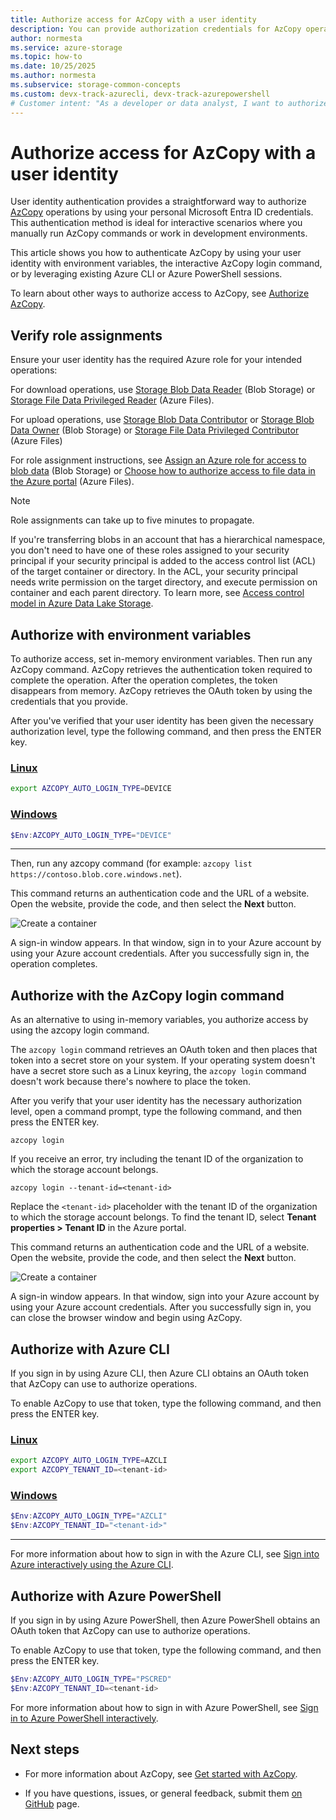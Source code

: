 ```yaml
---
title: Authorize access for AzCopy with a user identity
description: You can provide authorization credentials for AzCopy operations by using a Microsoft Entra ID user identity.
author: normesta
ms.service: azure-storage
ms.topic: how-to
ms.date: 10/25/2025
ms.author: normesta
ms.subservice: storage-common-concepts
ms.custom: devx-track-azurecli, devx-track-azurepowershell
# Customer intent: "As a developer or data analyst, I want to authorize AzCopy operations using my personal Microsoft Entra ID credentials, so that I can interactively transfer files using my existing permissions without managing additional authentication tokens."
---
```


# Authorize access for AzCopy with a user identity

User identity authentication provides a straightforward way to authorize [AzCopy](storage-use-azcopy-v10.md) operations by using your personal Microsoft Entra ID credentials. This authentication method is ideal for interactive scenarios where you manually run AzCopy commands or work in development environments.

This article shows you how to authenticate AzCopy by using your user identity with environment variables, the interactive AzCopy login command, or by leveraging existing Azure CLI or Azure PowerShell sessions.

To learn about other ways to authorize access to AzCopy, see [Authorize AzCopy](storage-use-azcopy-v10.md#authorize-azcopy).

## Verify role assignments

Ensure your user identity has the required Azure role for your intended operations:

For download operations, use [Storage Blob Data Reader](../../role-based-access-control/built-in-roles.md#storage-blob-data-reader) (Blob Storage) or [Storage File Data Privileged Reader](../../role-based-access-control/built-in-roles.md#storage-file-data-privileged-reader) (Azure Files).

For upload operations, use [Storage Blob Data Contributor](../../role-based-access-control/built-in-roles.md#storage-blob-data-contributor) or [Storage Blob Data Owner](../../role-based-access-control/built-in-roles.md#storage-blob-data-owner) (Blob Storage) or [Storage File Data Privileged Contributor](../../role-based-access-control/built-in-roles.md#storage-file-data-privileged-contributor) (Azure Files)

For role assignment instructions, see [Assign an Azure role for access to blob data](../blobs/assign-azure-role-data-access.md) (Blob Storage) or [Choose how to authorize access to file data in the Azure portal](../files/authorize-data-operations-portal.md) (Azure Files).

> [!NOTE]
> Role assignments can take up to five minutes to propagate.

If you're transferring blobs in an account that has a hierarchical namespace, you don't need to have one of these roles assigned to your security principal if your security principal is added to the access control list (ACL) of the target container or directory. In the ACL, your security principal needs write permission on the target directory, and execute permission on container and each parent directory. To learn more, see [Access control model in Azure Data Lake Storage](../blobs/data-lake-storage-access-control-model.md).

## Authorize with environment variables

To authorize access, set in-memory environment variables. Then run any AzCopy command. AzCopy retrieves the authentication token required to complete the operation. After the operation completes, the token disappears from memory. AzCopy retrieves the OAuth token by using the credentials that you provide.

After you've verified that your user identity has been given the necessary authorization level, type the following command, and then press the ENTER key.

### [Linux](#tab/linux)

```bash
export AZCOPY_AUTO_LOGIN_TYPE=DEVICE
```

### [Windows](#tab/windows)

```powershell
$Env:AZCOPY_AUTO_LOGIN_TYPE="DEVICE"
```

---

Then, run any azcopy command (for example: `azcopy list https://contoso.blob.core.windows.net`).

This command returns an authentication code and the URL of a website. Open the website, provide the code, and then select the **Next** button.

![Create a container](media/storage-use-azcopy-v10/azcopy-login.png)

A sign-in window appears. In that window, sign in to your Azure account by using your Azure account credentials. After you successfully sign in, the operation completes.

## Authorize with the AzCopy login command

As an alternative to using in-memory variables, you authorize access by using the azcopy login command.

The `azcopy login` command retrieves an OAuth token and then places that token into a secret store on your system. If your operating system doesn't have a secret store such as a Linux keyring, the `azcopy login` command doesn't work because there's nowhere to place the token.

After you verify that your user identity has the necessary authorization level, open a command prompt, type the following command, and then press the ENTER key.

```azcopy
azcopy login
```

If you receive an error, try including the tenant ID of the organization to which the storage account belongs.

```azcopy
azcopy login --tenant-id=<tenant-id>
```

Replace the `<tenant-id>` placeholder with the tenant ID of the organization to which the storage account belongs. To find the tenant ID, select **Tenant properties > Tenant ID** in the Azure portal.

This command returns an authentication code and the URL of a website. Open the website, provide the code, and then select the **Next** button.

![Create a container](media/storage-use-azcopy-v10/azcopy-login.png)

A sign-in window appears. In that window, sign into your Azure account by using your Azure account credentials. After you successfully sign in, you can close the browser window and begin using AzCopy.

## Authorize with Azure CLI

If you sign in by using Azure CLI, then Azure CLI obtains an OAuth token that AzCopy can use to authorize operations. 

To enable AzCopy to use that token, type the following command, and then press the ENTER key.

### [Linux](#tab/linux)

```bash
export AZCOPY_AUTO_LOGIN_TYPE=AZCLI
export AZCOPY_TENANT_ID=<tenant-id>
```

### [Windows](#tab/windows)

```powershell
$Env:AZCOPY_AUTO_LOGIN_TYPE="AZCLI"
$Env:AZCOPY_TENANT_ID="<tenant-id>"
```

---

For more information about how to sign in with the Azure CLI, see [Sign into Azure interactively using the Azure CLI](/cli/azure/authenticate-azure-cli-interactively).

## Authorize with Azure PowerShell

If you sign in by using Azure PowerShell, then Azure PowerShell obtains an OAuth token that AzCopy can use to authorize operations.  

To enable AzCopy to use that token, type the following command, and then press the ENTER key.

```PowerShell
$Env:AZCOPY_AUTO_LOGIN_TYPE="PSCRED"
$Env:AZCOPY_TENANT_ID=<tenant-id>
```

For more information about how to sign in with Azure PowerShell, see [Sign in to Azure PowerShell interactively](/powershell/azure/authenticate-interactive).

## Next steps

- For more information about AzCopy, see [Get started with AzCopy](storage-use-azcopy-v10.md).

- If you have questions, issues, or general feedback, submit them [on GitHub](https://github.com/Azure/azure-storage-azcopy) page.
